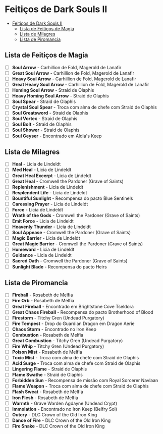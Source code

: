 
# Feitiços de Dark Souls II

<!-- TOC -->
- [Feitiços de Dark Souls II](#feitiços-de-dark-souls-ii)
  - [Lista de Feitiços de Magia](#lista-de-feitiços-de-magia)
  - [Lista de Milagres](#lista-de-milagres)
  - [Lista de Piromancia](#lista-de-piromancia)
<!-- /TOC -->

## Lista de Feitiços de Magia

- [ ] **Soul Arrow** - Carhillion de Fold, Magerold de Lanafir
- [ ] **Great Soul Arrow** - Carhillion de Fold, Magerold de Lanafir
- [ ] **Heavy Soul Arrow** - Carhillion de Fold, Magerold de Lanafir
- [ ] **Great Heavy Soul Arrow** - Carhillion de Fold, Magerold de Lanafir
- [ ] **Homing Soul Arrow** - Straid de Olaphis
- [ ] **Heavy Homing Soul Arrow** - Straid de Olaphis
- [ ] **Soul Spear** - Straid de Olaphis
- [ ] **Crystal Soul Spear** - Troca com alma de chefe com Straid de Olaphis
- [ ] **Soul Greatsword** - Straid de Olaphis
- [ ] **Soul Vortex** - Straid de Olaphis
- [ ] **Soul Bolt** - Straid de Olaphis
- [ ] **Soul Shower** - Straid de Olaphis
- [ ] **Soul Geyser** - Encontrado em Aldia's Keep

## Lista de Milagres

- [ ] **Heal** - Licia de Lindeldt
- [ ] **Med Heal** - Licia de Lindeldt
- [ ] **Great Heal Excerpt** - Licia de Lindeldt
- [ ] **Great Heal** - Cromwell the Pardoner (Grave of Saints)
- [ ] **Replenishment** - Licia de Lindeldt
- [ ] **Resplendent Life** - Licia de Lindeldt
- [ ] **Bountiful Sunlight** - Recompensa do pacto Blue Sentinels
- [ ] **Caressing Prayer** - Licia de Lindeldt
- [ ] **Force** - Licia de Lindeldt
- [ ] **Wrath of the Gods** - Cromwell the Pardoner (Grave of Saints)
- [ ] **Emit Force** - Licia de Lindeldt
- [ ] **Heavenly Thunder** - Licia de Lindeldt
- [ ] **Soul Appease** - Cromwell the Pardoner (Grave of Saints)
- [ ] **Magic Barrier** - Licia de Lindeldt
- [ ] **Great Magic Barrier** - Cromwell the Pardoner (Grave of Saints)
- [ ] **Homeward** - Licia de Lindeldt
- [ ] **Guidance** - Licia de Lindeldt
- [ ] **Sacred Oath** - Cromwell the Pardoner (Grave of Saints)
- [ ] **Sunlight Blade** - Recompensa do pacto Heirs

## Lista de Piromancia

- [ ] **Fireball** - Rosabeth de Melfia
- [ ] **Fire Orb** - Rosabeth de Melfia
- [ ] **Great Fireball** - Encontrado em Brightstone Cove Tseldora
- [ ] **Great Chaos Fireball** - Recompensa do pacto Brotherhood of Blood
- [ ] **Firestorm** - Titchy Gren (Undead Purgatory)
- [ ] **Fire Tempest** - Drop do Guardian Dragon em Dragon Aerie
- [ ] **Chaos Storm** - Encontrado no Iron Keep
- [ ] **Combustion** - Rosabeth de Melfia
- [ ] **Great Combustion** - Titchy Gren (Undead Purgatory)
- [ ] **Fire Whip** - Titchy Gren (Undead Purgatory)
- [ ] **Poison Mist** - Rosabeth de Melfia
- [ ] **Toxic Mist** - Troca com alma de chefe com Straid de Olaphis
- [ ] **Acid Surge** - Troca com alma de chefe com Straid de Olaphis
- [ ] **Lingering Flame** - Straid de Olaphis
- [ ] **Flame Swathe** - Straid de Olaphis
- [ ] **Forbidden Sun** - Recompensa de missão com Royal Sorcerer Navlaan
- [ ] **Flame Weapon** - Troca com alma de chefe com Straid de Olaphis
- [ ] **Flash Sweat** - Rosabeth de Melfia
- [ ] **Iron Flesh** - Rosabeth de Melfia
- [ ] **Warmth** - Grave Warden Agdayne (Undead Crypt)
- [ ] **Immolation** - Encontrado no Iron Keep (Belfry Sol)
- [ ] **Outcry** - DLC Crown of the Old Iron King
- [ ] **Dance of Fire** - DLC Crown of the Old Iron King
- [ ] **Fire Snake** - DLC Crown of the Old Iron King
